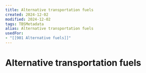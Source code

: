 ```yaml
---
title: Alternative transportation fuels
created: 2024-12-02
modified: 2024-12-02
tags: TBSMetadata
alias: Alternative transportation fuels
usedFor:
- "[[901 Alternative fuels]]"
---
```

# Alternative transportation fuels
